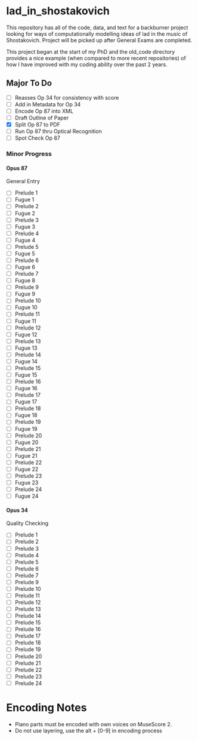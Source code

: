 # lad_in_shostakovich

This repository has all of the code, data, and text for a backburner project looking for ways of computationally modelling ideas of lad in the music of Shostakovich.
Project will be picked up after General Exams are completed.

This project began at the start of my PhD and the old\_code directory provides a nice example (when compared to more recent repositories) of how I have improved with my coding ability over the past 2 years.

## Major To Do

* [ ] Reasses Op 34 for consistency with score
* [ ] Add in Metadata for Op 34
* [ ] Encode Op 87 into XML 
* [ ] Draft Outline of Paper 
* [X] Split Op 87 to PDF
* [ ] Run Op 87 thru Optical Recognition
* [ ] Spot Check Op 87 

### Minor Progress

#### Opus 87

General Entry

* [ ] Prelude 1
* [ ] Fugue 1 
* [ ] Prelude 2
* [ ] Fugue 2 
* [ ] Prelude 3
* [ ] Fugue 3 
* [ ] Prelude 4
* [ ] Fugue 4 
* [ ] Prelude 5
* [ ] Fugue 5 
* [ ] Prelude 6
* [ ] Fugue 6 
* [ ] Prelude 7
* [ ] Fugue 8 
* [ ] Prelude 9
* [ ] Fugue 9 
* [ ] Prelude 10
* [ ] Fugue 10 
* [ ] Prelude 11
* [ ] Fugue 11 
* [ ] Prelude 12
* [ ] Fugue 12
* [ ] Prelude 13
* [ ] Fugue 13 
* [ ] Prelude 14
* [ ] Fugue 14 
* [ ] Prelude 15
* [ ] Fugue 15
* [ ] Prelude 16
* [ ] Fugue 16
* [ ] Prelude 17
* [ ] Fugue 17
* [ ] Prelude 18
* [ ] Fugue 18
* [ ] Prelude 19
* [ ] Fugue 19
* [ ] Prelude 20 
* [ ] Fugue 20
* [ ] Prelude 21
* [ ] Fugue 21 
* [ ] Prelude 22
* [ ] Fugue 22 
* [ ] Prelude 23
* [ ] Fugue 23 
* [ ] Prelude 24
* [ ] Fugue 24 

#### Opus 34 

Quality Checking

* [ ] Prelude 1
* [ ] Prelude 2
* [ ] Prelude 3
* [ ] Prelude 4
* [ ] Prelude 5
* [ ] Prelude 6
* [ ] Prelude 7
* [ ] Prelude 9
* [ ] Prelude 10
* [ ] Prelude 11
* [ ] Prelude 12
* [ ] Prelude 13
* [ ] Prelude 14
* [ ] Prelude 15
* [ ] Prelude 16
* [ ] Prelude 17
* [ ] Prelude 18
* [ ] Prelude 19
* [ ] Prelude 20 
* [ ] Prelude 21
* [ ] Prelude 22
* [ ] Prelude 23
* [ ] Prelude 24

# Encoding Notes

* Piano parts must be encoded with own voices on MuseScore 2.
* Do not use layering, use the alt + [0-9] in encoding process

